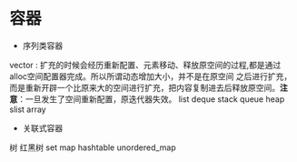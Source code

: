 # 容器

- 序列类容器

vector : 扩充的时候会经历重新配置、元素移动、释放原空间的过程,都是通过alloc空间配置器完成。所以所谓动态增加大小，并不是在原空间
之后进行扩充，而是重新开辟一个比原来大的空间进行扩充，把内容复制进去后释放原空间。**注意**：一旦发生了空间重新配置，原迭代器失效。
list deque stack queue heap slist
array  




- 关联式容器

树 红黑树 set map hashtable unordered_map